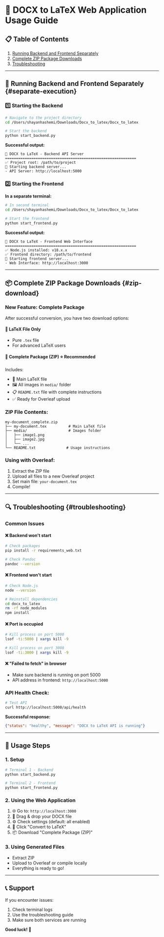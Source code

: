 # 🚀 DOCX to LaTeX Web Application Usage Guide

## 📋 Table of Contents

1. [Running Backend and Frontend Separately](#separate-execution)
2. [Complete ZIP Package Downloads](#zip-download)
3. [Troubleshooting](#troubleshooting)

---

## 🔧 Running Backend and Frontend Separately {#separate-execution}

### 1️⃣ Starting the Backend

```bash
# Navigate to the project directory
cd /Users/shayanhashemi/Downloads/Docx_to_latex/Docx_to_latex

# Start the backend
python start_backend.py
```

**Successful output:**
```
🚀 DOCX to LaTeX - Backend API Server
============================================================
✅ Project root: /path/to/project
🔧 Starting backend server...
- API Server: http://localhost:5000
```

### 2️⃣ Starting the Frontend

**In a separate terminal:**
```bash
# In second terminal
cd /Users/shayanhashemi/Downloads/Docx_to_latex/Docx_to_latex

# Start the frontend
python start_frontend.py
```

**Successful output:**
```
🎨 DOCX to LaTeX - Frontend Web Interface
============================================================
✅ Node.js installed: v18.x.x
✅ Frontend directory: /path/to/frontend
🔧 Starting frontend server...
- Web Interface: http://localhost:3000
```

---

## 📦 Complete ZIP Package Downloads {#zip-download}

### New Feature: Complete Package

After successful conversion, you have two download options:

#### 🔹 LaTeX File Only
- Pure `.tex` file
- For advanced LaTeX users

#### 🔹 Complete Package (ZIP) ⭐ **Recommended**
Includes:
- 📄 Main LaTeX file
- 🖼️ All images in `media/` folder
- 📋 `README.txt` file with complete instructions
- ✅ Ready for Overleaf upload

### ZIP File Contents:

```
my-document_complete.zip
├── my-document.tex          # Main LaTeX file
├── media/                   # Images folder
│   ├── image1.png
│   ├── image2.jpg
│   └── ...
└── README.txt              # Usage instructions
```

### Using with Overleaf:

1. Extract the ZIP file
2. Upload all files to a new Overleaf project
3. Set main file: `your-document.tex`
4. Compile!

---

## 🔍 Troubleshooting {#troubleshooting}

### Common Issues

#### ❌ Backend won't start
```bash
# Check packages
pip install -r requirements_web.txt

# Check Pandoc
pandoc --version
```

#### ❌ Frontend won't start
```bash
# Check Node.js
node --version

# Reinstall dependencies
cd docx_to_latex
rm -rf node_modules
npm install
```

#### ❌ Port is occupied
```bash
# Kill process on port 5000
lsof -ti:5000 | xargs kill -9

# Kill process on port 3000
lsof -ti:3000 | xargs kill -9
```

#### ❌ "Failed to fetch" in browser
- Make sure backend is running on port 5000
- API address in frontend: `http://localhost:5000`

### API Health Check:

```bash
# Test API
curl http://localhost:5000/api/health
```

**Successful response:**
```json
{"status": "healthy", "message": "DOCX to LaTeX API is running"}
```

---

## 🎯 Usage Steps

### 1. Setup
```bash
# Terminal 1 - Backend
python start_backend.py

# Terminal 2 - Frontend  
python start_frontend.py
```

### 2. Using the Web Application
1. 🌐 Go to: `http://localhost:3000`
2. 📁 Drag & drop your DOCX file
3. ⚙️ Check settings (default: all enabled)
4. 🚀 Click "Convert to LaTeX"
5. 📦 Download "Complete Package (ZIP)"

### 3. Using Generated Files
- Extract ZIP
- Upload to Overleaf or compile locally
- Everything is ready to go!

---

## 📞 Support

If you encounter issues:
1. Check terminal logs
2. Use the troubleshooting guide
3. Make sure both services are running

**Good luck! 🎉** 